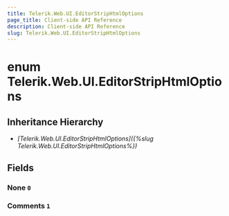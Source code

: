 ```yaml
---
title: Telerik.Web.UI.EditorStripHtmlOptions
page_title: Client-side API Reference
description: Client-side API Reference
slug: Telerik.Web.UI.EditorStripHtmlOptions
---
```


# enum Telerik.Web.UI.EditorStripHtmlOptions

## Inheritance Hierarchy

* *[Telerik.Web.UI.EditorStripHtmlOptions]({%slug Telerik.Web.UI.EditorStripHtmlOptions%})*

## Fields

### None `0`

### Comments `1`




